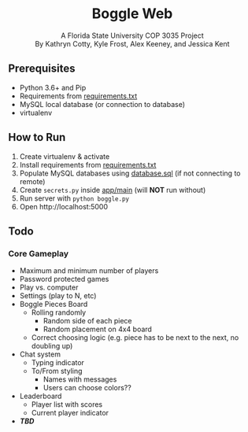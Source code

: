 <h1 align="center">Boggle Web</h1>
<p align="center">A Florida State University COP 3035 Project<br>
By Kathryn Cotty, Kyle Frost, Alex Keeney, and Jessica Kent</p>

## Prerequisites
  - Python 3.6+ and Pip
  - Requirements from [requirements.txt](requirements.txt)
  - MySQL local database (or connection to database)
  - virtualenv

## How to Run
  1. Create virtualenv & activate
  2. Install requirements from [requirements.txt](requirements.txt)
  3. Populate MySQL databases using [database.sql](database.sql) (if not connecting to remote)
  4. Create `secrets.py` inside [app/main](app/main) (will __NOT__ run without)
  5. Run server with `python boggle.py`
  6. Open http://localhost:5000

## Todo
### Core Gameplay
  - Maximum and minimum number of players
  - Password protected games
  - Play vs. computer
  - Settings (play to N, etc)
  - Boggle Pieces Board
    - Rolling randomly
      - Random side of each piece
      - Random placement on 4x4 board
    - Correct choosing logic (e.g. piece has to be next to the next, no doubling up)
  - Chat system
    - Typing indicator
    - To/From styling
      - Names with messages
      - Users can choose colors??
  - Leaderboard
    - Player list with scores
    - Current player indicator
  - __*TBD*__
